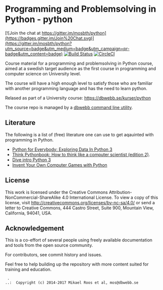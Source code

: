 Programming and Problemsolving in Python - python
===================

[![Join the chat at https://gitter.im/mosbth/python](https://badges.gitter.im/Join%20Chat.svg)](https://gitter.im/mosbth/python?utm_source=badge&utm_medium=badge&utm_campaign=pr-badge&utm_content=badge)
[![Build Status](https://travis-ci.org/dbwebb-se/python.svg)](https://travis-ci.org/dbwebb-se/python)
[![CircleCI](https://circleci.com/gh/dbwebb-se/python.svg?style=svg)](https://circleci.com/gh/dbwebb-se/python)

Course material for a programming and problemsolving in Python course, aimed at a swedish target audience as the first course in programming and computer science on University level.

The course will have a high enough level to satisfy those who are familiar with another programming language and has the need to learn python.

Relased as part of a University course: https://dbwebb.se/kurser/python

The course repo is managed by a [dbwebb command line utility](https://dbwebb.se/dbwebb-cli).



Literature
-------------------

The following is a list of (free) literature one can use to get aqauinted with programming in Python.

* [Python for Everybody: Exploring Data In Python 3](https://www.py4e.com/book)
* [Think Pythonbook: How to think like a computer scientist (edition 2)](http://greenteapress.com/wp/think-python-2e/).
* [Dive intro Python 3](http://www.diveintopython3.net/)
* [Invent Your Own Computer Games with Python](http://inventwithpython.com/chapters/)



License
-------------------

This work is licensed under the Creative Commons Attribution-NonCommercial-ShareAlike 4.0 International License. To view a copy of this license, visit http://creativecommons.org/licenses/by-nc-sa/4.0/ or send a letter to Creative Commons, 444 Castro Street, Suite 900, Mountain View, California, 94041, USA.



Acknowledgement
-------------------

This is a co-effort of several people using freely available documentation and tools from the open source community.

For contributors, see commit history and issues.

Feel free to help building up the repository with more content suited for training and education.




```
 .
..:  Copyright (c) 2014-2017 Mikael Roos et al, mos@dbwebb.se
```
